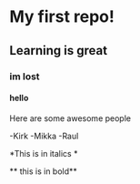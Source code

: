 # My first repo!
## Learning is great
### im lost
#### hello
Here are some awesome people

-Kirk
-Mikka
-Raul

*This is in italics *

** this is in bold**
